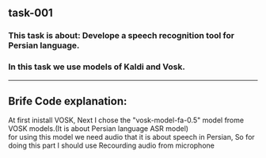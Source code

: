 ## task-001

### This task is about: Develope a speech recognition tool for Persian language.
### In this task we use models of Kaldi and Vosk.
------------------------------------------------------------------------------
## Brife Code explanation:
At first inistall VOSK, Next I chose the "vosk-model-fa-0.5" model frome VOSK models.(It is about Persian language ASR model)\
for using this model we need audio that it is about speech in Persian, So for doing this part I should use Recourding audio from microphone
